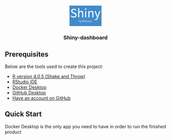 <p align="center">
  <img width="100" src="Media/shiny.png" alt="shinydashboard">
  <h3 align="center">Shiny-dashboard</h3>
  
  
## Prerequisites

Below are the tools used to create this project:

- [R version 4.0.5 (Shake and Throw)](https://mirror.las.iastate.edu/CRAN/)
- [RStudio IDE](https://www.rstudio.com/products/rstudio/download/)
- [Docker Desktop](https://docs.docker.com/get-docker/)
- [GitHub Desktop](https://desktop.github.com/)
- [Have an account on GitHub](https://github.com/join)

## Quick Start

Docker Desktop is the only app you need to have in order to run the finished product
